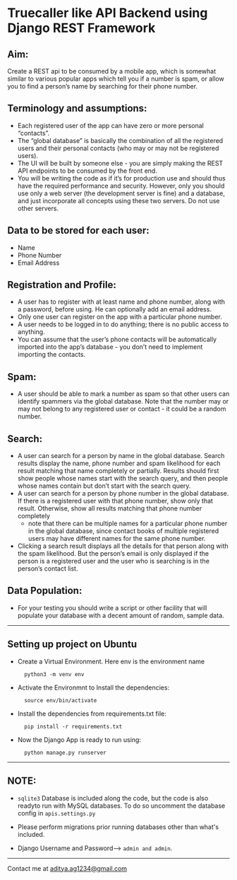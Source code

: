 # Truecaller like API Backend using Django REST Framework 

## Aim:
Create a REST api to be consumed by a mobile app, which is somewhat similar to various popular apps which tell you if a number is spam, or allow you to find a person’s name by searching for their phone number.


## Terminology and assumptions:
- Each registered user of the app can have zero or more personal “contacts”.
- The “global database” is basically the combination of all the registered users and their personal contacts (who may or may not be registered users).
- The UI will be built by someone else - you are simply making the REST API endpoints to be consumed by the front end.
- You will be writing the code as if it’s for production use and should thus have the required performance and security. However, only you should use only a web server (the development server is fine) and a database, and just incorporate all concepts using these two servers. Do not use other servers.

## Data to be stored for each user:
- Name
- Phone Number
- Email Address

## Registration and Profile:
- A user has to register with at least name and phone number, along with a password, before using. He can optionally add an email address.
- Only one user can register on the app with a particular phone number.
- A user needs to be logged in to do anything; there is no public access to anything.
- You can assume that the user’s phone contacts will be automatically imported into the app’s database - you don’t need to implement importing the contacts.
## Spam:
- A user should be able to mark a number as spam so that other users can identify spammers via
the global database. Note that the number may or may not belong to any registered user or
contact - it could be a random number.

## Search:
- A user can search for a person by name in the global database. Search results display the name, phone number and spam likelihood for each result matching that name completely or partially. Results should first show people whose names start with the search query, and then people whose names contain but don’t start with the search query.
- A user can search for a person by phone number in the global database. If there is a registered user with that phone number, show only that result. Otherwise, show all results matching that phone number completely 
  - note that there can be multiple names for a particular phone number in the global database, since contact books of multiple registered users may have different names for the same phone number.
- Clicking a search result displays all the details for that person along with the spam likelihood. But the person’s email is only displayed if the person is a registered user and the user who is searching is in the person’s contact list.
  
## Data Population:
- For your testing you should write a script or other facility that will populate your database with a decent amount of random, sample data.


<hr>


## Setting up project on Ubuntu

- Create a Virtual Environment. Here env is the environment name

        python3 -m venv env

- Activate the Environmnt to Install the dependencies:

        source env/bin/activate

- Install the dependencies from requirements.txt file:

        pip install -r requirements.txt

- Now the Django App is ready to run using:

        python manage.py runserver

<hr>

## NOTE:

* ```sqlite3``` Database is included along the code, but the code is also readyto run with MySQL databases. To do so uncomment the database config in ```apis.settings.py```

* Please perform migrations prior running databases other than what's included.

* Django Username and Password--> ```admin and admin```. 

<hr>

Contact me at  [aditya.ag1234@gmail.com](mailto:aditya.ag1234@gmail.com)